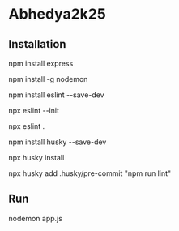 # Abhedya2k25

## Installation

npm install express

npm install -g nodemon

npm install eslint --save-dev

npx eslint --init

npx eslint .

npm install husky --save-dev

npx husky install

npx husky add .husky/pre-commit "npm run lint"

## Run
nodemon app.js
